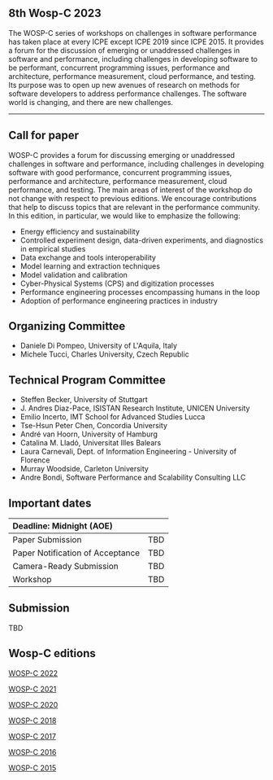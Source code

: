 ## 8th Wosp-C 2023

The WOSP-C series of workshops on challenges in software performance has taken place at every ICPE except ICPE 2019 since ICPE 2015. It provides a forum for the discussion of emerging or unaddressed challenges in software and performance, including challenges in developing software to be performant, concurrent programming issues, performance and architecture, performance measurement, cloud performance, and testing. Its purpose was to open up new avenues of research on methods for software developers to address performance challenges. The software world is changing, and there are new challenges.


---

## Call for paper

WOSP-C provides a forum for discussing emerging or unaddressed challenges in software and performance, including challenges in developing software with good performance, concurrent programming issues, performance and architecture, performance measurement, cloud performance, and testing. The main areas of interest of the workshop do not change with respect to previous editions. 
We encourage contributions that help to discuss topics that are relevant in the performance community. In this edition, in particular, we would like to emphasize the following:

 - Energy efficiency and sustainability
 - Controlled experiment design, data-driven experiments, and diagnostics in empirical studies
 - Data exchange and tools interoperability
 - Model learning and extraction techniques
 - Model validation and calibration
 - Cyber-Physical Systems (CPS) and digitization processes
 - Performance engineering processes encompassing humans in the loop
 - Adoption of performance engineering practices in industry

## Organizing Committee
 
 - Daniele Di Pompeo, University of L'Aquila, Italy
 - Michele Tucci, Charles University, Czech Republic

## Technical Program Committee

- Steffen	Becker,	University of Stuttgart	
- J. Andres	Diaz-Pace, ISISTAN Research Institute, UNICEN University
- Emilio	Incerto,	IMT School for Advanced Studies Lucca
- Tse-Hsun Peter	Chen,	Concordia University
- André	van Hoorn,	University of Hamburg
- Catalina M.	Lladó,	Universitat Illes Balears
- Laura	Carnevali,	Dept. of Information Engineering - University of Florence
- Murray	Woodside, Carleton University
- Andre	Bondi, Software Performance and Scalability Consulting LLC

## Important dates

| Deadline: Midnight (AOE)                      |     |
|:----------------------------------------------|:---:|
| Paper Submission                              | TBD |
| Paper Notification of Acceptance              | TBD |
| Camera-Ready Submission                       | TBD |
| Workshop                                      | TBD |

## Submission

TBD

## Wosp-C editions

[WOSP-C 2022](https://wosp-c.github.io/wosp-c-22/)

[WOSP-C 2021](https://wosp-c-21.github.io/)

[WOSP-C 2020](https://wosp-c.github.io/wosp-c-20/)

[WOSP-C 2018](http://wosp-c.uib.es/)

[WOSP-C 2017](https://wosp-c.spec.org/)

[WOSP-C 2016](http://wosp-c.ipd.kit.edu/)

[WOSP-C 2015](http://wosp-c.ipd.kit.edu/wosp_c15/home/index.html)

